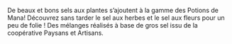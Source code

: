 De beaux et bons sels aux plantes s’ajoutent à la gamme des Potions de Mana! Découvrez sans tarder le sel aux herbes et le sel aux fleurs pour un peu de folie ! Des mélanges réalisés à base de gros sel issu de la coopérative Paysans et Artisans.
